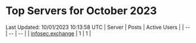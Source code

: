 # Top Servers for October 2023
Last Updated: 10/01/2023 10:13:58 UTC
| Server | Posts | Active Users |
| -- | -- | -- |
| [infosec.exchange](https://infosec.exchange/tags/PowerShell) | 1 | 1 |
